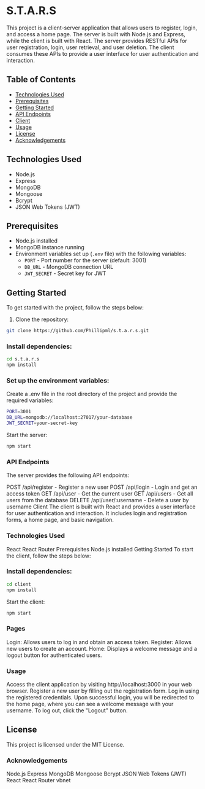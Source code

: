 # S.T.A.R.S

This project is a client-server application that allows users to register, login, and access a home page. The server is built with Node.js and Express, while the client is built with React. The server provides RESTful APIs for user registration, login, user retrieval, and user deletion. The client consumes these APIs to provide a user interface for user authentication and interaction.

## Table of Contents

- [Technologies Used](#technologies-used)
- [Prerequisites](#prerequisites)
- [Getting Started](#getting-started)
- [API Endpoints](#api-endpoints)
- [Client](#client)
- [Usage](#usage)
- [License](#license)
- [Acknowledgements](#acknowledgements)

## Technologies Used

- Node.js
- Express
- MongoDB
- Mongoose
- Bcrypt
- JSON Web Tokens (JWT)

## Prerequisites

- Node.js installed
- MongoDB instance running
- Environment variables set up (`.env` file) with the following variables:
  - `PORT` - Port number for the server (default: 3001)
  - `DB_URL` - MongoDB connection URL
  - `JWT_SECRET` - Secret key for JWT

## Getting Started

To get started with the project, follow the steps below:

1. Clone the repository:

```bash
git clone https://github.com/Phillipml/s.t.a.r.s.git
```

### Install dependencies:

```bash
cd s.t.a.r.s
npm install
```

### Set up the environment variables:

Create a .env file in the root directory of the project and provide the required variables:

```bash
PORT=3001
DB_URL=mongodb://localhost:27017/your-database
JWT_SECRET=your-secret-key
```

Start the server:

```bash
npm start
```

### API Endpoints

The server provides the following API endpoints:

POST /api/register - Register a new user
POST /api/login - Login and get an access token
GET /api/user - Get the current user
GET /api/users - Get all users from the database
DELETE /api/user/:username - Delete a user by username
Client
The client is built with React and provides a user interface for user authentication and interaction. It includes login and registration forms, a home page, and basic navigation.

### Technologies Used

React
React Router
Prerequisites
Node.js installed
Getting Started
To start the client, follow the steps below:

### Install dependencies:

```bash
cd client
npm install
```

Start the client:

```bash
npm start
```

### Pages

Login: Allows users to log in and obtain an access token.
Register: Allows new users to create an account.
Home: Displays a welcome message and a logout button for authenticated users.

### Usage

Access the client application by visiting http://localhost:3000 in your web browser.
Register a new user by filling out the registration form.
Log in using the registered credentials.
Upon successful login, you will be redirected to the home page, where you can see a welcome message with your username.
To log out, click the "Logout" button.

## License

This project is licensed under the MIT License.

### Acknowledgements

Node.js
Express
MongoDB
Mongoose
Bcrypt
JSON Web Tokens (JWT)
React
React Router
vbnet
